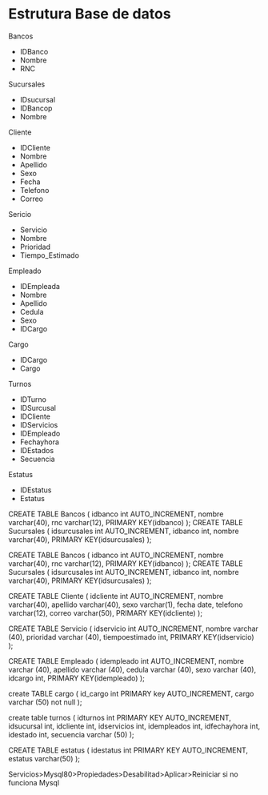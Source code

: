 # Estrutura Base de datos
Bancos
- IDBanco
- Nombre
- RNC

Sucursales
- IDsucursal
- IDBancop
- Nombre

Cliente
- IDCliente
- Nombre
- Apellido
- Sexo
- Fecha
- Telefono
- Correo

Sericio
- Servicio
- Nombre
- Prioridad
- Tiempo_Estimado

Empleado
- IDEmpleada
- Nombre
- Apellido
- Cedula
- Sexo
- IDCargo

Cargo
- IDCargo
- Cargo

Turnos
- IDTurno
- IDSurcusal
- IDCliente
- IDServicios
- IDEmpleado
- Fechayhora
- IDEstados
- Secuencia

Estatus
- IDEstatus
- Estatus

CREATE TABLE Bancos (
    idbanco int AUTO_INCREMENT,
    nombre varchar(40),
    rnc varchar(12),
    PRIMARY KEY(idbanco)
);
CREATE TABLE Sucursales (
    idsurcusales int AUTO_INCREMENT,
    idbanco int,
    nombre varchar(40),
    PRIMARY KEY(idsurcusales)
);

CREATE TABLE Bancos ( idbanco int AUTO_INCREMENT, nombre varchar(40), rnc varchar(12), PRIMARY KEY(idbanco) ); CREATE TABLE Sucursales ( idsurcusales int AUTO_INCREMENT, idbanco int, nombre varchar(40), PRIMARY KEY(idsurcusales) );

CREATE TABLE Cliente ( idcliente int AUTO_INCREMENT, nombre varchar(40), apellido varchar(40), sexo varchar(1), fecha date, telefono varchar(12), correo varchar(50), PRIMARY KEY(idcliente) );

CREATE TABLE Servicio ( idservicio int AUTO_INCREMENT, nombre varchar (40), prioridad varchar (40), tiempoestimado int, PRIMARY KEY(idservicio) );

CREATE TABLE Empleado ( idempleado int AUTO_INCREMENT, nombre varchar (40), apellido varchar (40), cedula varchar (40), sexo varchar (40), idcargo int, PRIMARY KEY(idempleado) );

create TABLE cargo ( id_cargo int PRIMARY key AUTO_INCREMENT, cargo varchar (50) not null );

create table turnos ( idturnos int PRIMARY KEY AUTO_INCREMENT, idsucursal int, idcliente int, idservicios int, idempleados int, idfechayhora int, idestado int, secuencia varchar (50) );

CREATE TABLE estatus ( idestatus int PRIMARY KEY AUTO_INCREMENT, estatus varchar(50) );

Servicios>Mysql80>Propiedades>Desabilitad>Aplicar>Reiniciar si no funciona Mysql
